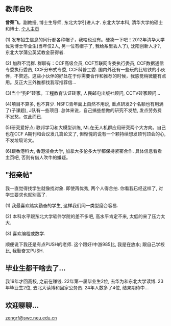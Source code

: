 ## 教师自吹

<b>曾荣飞</b>，副教授, 博士生导师, 东北大学引进人才. 东北大学本科, 清华大学的硕士和博士. [个人主页](https://wingfeitsang.github.io/home/)

(1) 发布招生信息的同行都各种帽子，我啥也没有。硬凑一下吧！2012年清华大学优秀博士毕业生(当年仅2人, 另一位有帽子了, 我给系里丢人了), 沈阳创新人才?, 东北大学蒲公英奖教金获得者. 

(2) 加群不混群. 群聊有：CCF高级会员, CCF互联网专委执行委员, CCF数据通信专委执行委员, CCF分布式专委, CCF科普工委. 国内外还有一些玩的比较铁的小伙伴，不赘述。这些小伙伴的好处在于你需要合作和推荐的时候，我感觉稍微能有点用。反正大三外推都找我写推荐信...

(3)当个“狗P”砖家。工程教育认证砖家, 人民邮电出版社顾问, CCTV砖家顾问...

(4)项目不算多, 也不算少. NSFC青年面上自然不用说, 重点研发2个名额也有用满了(子课题), J队有一些项目. 总体来说，自己搞些想做的研究不发愁, 发点劳务费不发愁，仅此而已.

(5)研究爱好点: 联邦学习和大模型训练, ML在无人机群应用研究两个大方向。自己也在CCF A期刊和会议发几篇论文了, 但惭愧的说有一个颗持续想发顶刊顶会的心, 不发垃圾论文。 

(6)跟香港科大, 香港浸会大学, 加拿大多伦多大学都保持紧密合作. 具体信息看看主页吧, 否则有借人吹牛的嫌疑。

## "招亲帖"

我一直觉得找学生就像找对象. 即使再优秀, 两个人得合拍. 你看我已经这样了, 对学生要求也就别高了. 

(1) 我最喜欢踏实勤奋的学生, 这样我们同一类型磨合容易. 

(2) 本科水平跟东北大学软件学院的差不多吧, 高水平肯定不来, 太低的来了压力太大. 

(3) 喜欢编程或数学. 

顺便说下我还是有点PUSH的老师. 这个跟好/中游985比, 我是在放水; 跟自己学校比, 我勤奋又PUSH. 

## 毕业生都干啥去了...

我19年才回高校, 之前在赚钱. 22年第一届毕业生2位, 去华为和东北大学读博. 23年毕业生2位, 去北大读博和回家公务员. 24年人数多了4位, 结果期待中...

## 欢迎聊聊...

zengrf@swc.neu.edu.cn
